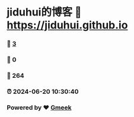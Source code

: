 # jiduhui的博客 :link: https://jiduhui.github.io 
### :page_facing_up: [3](https://jiduhui.github.io/tag.html) 
### :speech_balloon: 0 
### :hibiscus: 264 
### :alarm_clock: 2024-06-20 10:30:40 
### Powered by :heart: [Gmeek](https://github.com/Meekdai/Gmeek)
